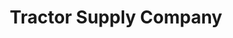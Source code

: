 ---
title: "Tractor Supply Company"
url: /broadview-heights/tractor-supply-company/
shop: general
---